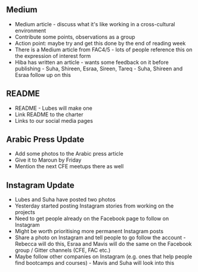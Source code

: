 ## Medium
- Medium article - discuss what it's like working in a cross-cultural environment
- Contribute some points, observations as a group
- Action point: maybe try and get this done by the end of reading week
- There is a Medium article from FAC4/5 - lots of people reference this on the expression of interest form
- Hiba has written an article - wants some feedback on it before publishing - Suha, Shireen, Esraa, Sireen, Tareq - Suha, Shireen and Esraa follow up on this

## README
- README - Lubes will make one
- Link README to the charter
- Links to our social media pages

## Arabic Press Update
- Add some photos to the Arabic press article
- Give it to Maroun by Friday
- Mention the next CFE meetups there as well

## Instagram Update
- Lubes and Suha have posted two photos
- Yesterday started posting Instagram stories from working on the projects
- Need to get people already on the Facebook page to follow on Instagram
- Might be worth prioritising more permanent Instagram posts
- Share a photo on Instagram and tell people to go follow the account - Rebecca will do this, Esraa and Mavis will do the same on the Facebook group / Gitter channels (CFE, FAC etc.)
- Maybe follow other companies on Instagram (e.g. ones that help people find bootcamps and courses) - Mavis and Suha will look into this
